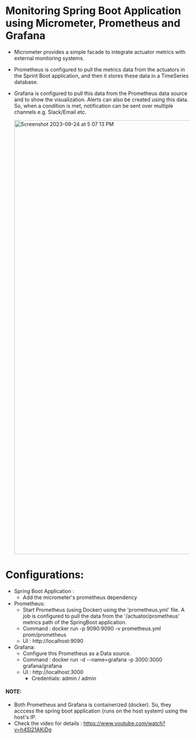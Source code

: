 # Monitoring Spring Boot Application using Micrometer, Prometheus and Grafana
* Micrometer provides a simple facade to integrate actuator metrics with external monitoring systems.
* Prometheus is configured to pull the metrics data from the actuators in the Sprint Boot application, and then it stores these data in a TimeSeries database.
* Grafana is configured to pull this data from the Prometheus data source and to show the visualization. Alerts can also be created using this data. So, when a condition is met, notification can be sent over multiple channels e.g. Slack/Email etc.

  <img width="1185" alt="Screenshot 2023-09-24 at 5 07 13 PM" src="https://github.com/HimanshubhusanRath/springboot-prometheus-graphana/assets/40859584/8d4bf807-3574-434c-80e3-4ffe3a252759">


# Configurations:
* Spring Boot Application : 
  * Add the micrometer's prometheus dependency
* Prometheus:
  * Start Prometheus (using Docker) using the 'prometheus.yml' file. A job is configured to pull the data from the '/actuator/prometheus' metrics path of the SpringBoot application.
  * Command : docker run -p 9090:9090 -v prometheus.yml prom/prometheus
  * UI : http://localhost:9090
* Grafana:
  * Configure this Prometheus as a Data source.
  * Command :  docker run -d --name=grafana -p 3000:3000 grafana/grafana
  * UI : http://localhost:3000
    * Credentials: admin / admin


#### NOTE:
* Both Prometheus and Grafana is containerized (docker). So, they acccess the spring boot application (runs on the host system) using the host's IP.
* Check the video for details : https://www.youtube.com/watch?v=h4Sl21AKiDg
  

